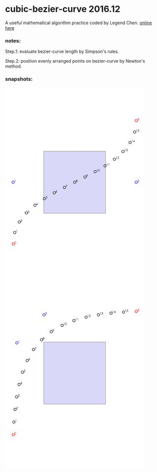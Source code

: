 <!--from https://github.com/legend-chen/smooth-quadratic-bezier-curve-->
# cubic-bezier-curve 2016.12
A useful mathematical algorithm practice coded by Legend Chen. 
[online here](https://legend-chen.github.io/smooth-quadratic-bezier-curve/bin/demo.html) 

### notes:
Step.1: evaluate bezier-curve length by Simpson's rules.

Step.2: position evenly arranged points on bezier-curve by Newton's method.


### snapshots:
<img src="demo (2).png" />
<img src="demo (3).png" />

